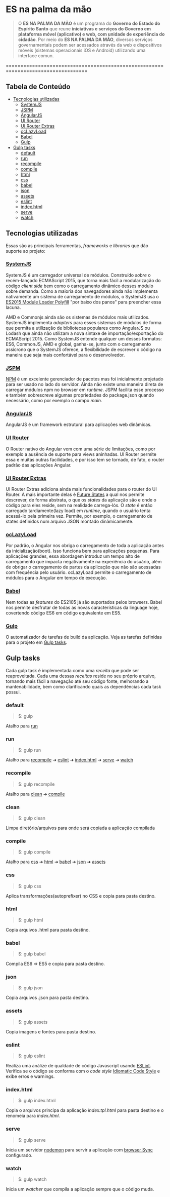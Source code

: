 
# ES na palma da mão

> O **ES NA PALMA DA MÃO** é um programa do **Governo do Estado do Espírito Santo** que reune **iniciativas e serviços do Governo em plataforma móvel (aplicativo) e web, com unidade de experiência do cidadão**. Por meio do **ES NA PALMA DA MÃO**, diversos serviços governamentais podem ser acessados através da web e dispositivos móveis (sistemas operacionais iOS e Android) utilizando uma interface comun.

==================================================================================
## Tabela de Conteúdo
- [Tecnologias utilizadas](#what-s-included)
    - [SystemJS](#systemjs)
    - [JSPM](#jspm)
    - [AngularJS](#angularjs)
    - [UI Router](#ui-router)
    - [UI Router Extras](#ui-router-extras)
    - [ocLazyLoad](#oclazyload)
    - [Babel](#babel)
    - [Gulp](#gulp)
- [Gulp tasks](#gulp-tasks)
    - [default](#default)
    - [run](#run)
    - [recompile](#recompile)
    - [compile](#compile)
    - [html](#html)
    - [css](#css)
    - [babel](#babel)
    - [json](#json)
    - [assets](#assets)
    - [eslint](#eslint)
    - [index.html](#index.html)
    - [serve](#serve)
    - [watch](#watch)


## Tecnologias utilizadas
Essas são as principais ferramentas, *frameworks* e *libraries* que dão suporte ao projeto:

### [SystemJS](https://github.com/systemjs/systemjs)

SystemJS é um carregador universal de módulos. Construído *sobre* o recém-lançado ECMAScript 2015, que torna mais fácil a modularização do código *client side* bem 
como o carregamento dinâmico desses módulo sobre demanda. Como a maioria dos navegadores ainda não implementa nativamente um sistema de carregamento de
módulos, o SystemJS usa o [ES2015 Module Loader Polyfill](https://github.com/ModuleLoader/es6-module-loader) "por baixo dos panos" para preencher essa lacuna.

AMD e Commonjs ainda são os sistemas de módulos mais utilizados. SystemJS implementa *adapters* para esses sistemas de módulos de forma que permita a
utilização de bibliotecas populares como AngularJS ou Lodash que ainda não utilizam a nova sintaxe de importação/exportação do ECMAScript 2015. Como SystemJS
entende qualquer um desses formatos: ES6, CommonJS, AMD e global, ganha-se, junto com o carregamento assícrono que o SystemJS oferece, a flexibilidade de
escrever o código na maneira que seja mais confortável para o desenvolvedor.

### [JSPM](https://jspm.io)
[NPM](https://www.npmjs.com) é um excelente gerenciador de pacotes mas foi inicialmente projetado para ser usado no lado do servidor. Ainda não
existe uma maneira direta de carregar módulos npm no browser em *runtime*. JSPM facilita esse processo e também sobrescreve algumas propriedades do
package.json quando necessário, como por exemplo o campo *main*.  


### [AngularJS](https://angularjs.org)
AngularJS é um framework estrutural para aplicações web dinâmicas.

### [UI Router](http://angular-ui.github.io/ui-router/)
O Router nativo do Angular vem com uma série de limitações, como por exemplo a ausência de suporte para views aninhadas. UI Router permite essa e muitas
outras facilidades, e por isso tem se tornado, de fato, o router padrão das aplicações Angular.

### [UI Router Extras](http://christopherthielen.github.io/ui-router-extras)
UI Router Extras adiciona ainda mais funcionalidades para o router do UI Router. A mais importante delas é 
[Future States](http://christopherthielen.github.io/ui-router-extras/#/future) a qual nos permite descrever, de forma abstrata,
o que os *states* da aplicação são e onde o código para eles reside, sem na realidade carrega-lós. O *state* é então
carregado tardiamente(lazy load) em *runtime*, quando o  usuário tenta acessá-lo pela primeira vez. Permite, por exemplo, o carregamento de 
states definidos num arquivo JSON montado dinâmicamente.

### [ocLazyLoad](https://oclazyload.readme.io)
Por padrão, o Angular nos obriga o carregamento de toda a aplicação antes da inicialização(boot). Isso funciona bem para aplicações pequenas.
Para aplicações grandes, essa abordagem introduz um tempo alto de carregamento que impacta negativamente na experiência do usuário, além de obrigar
o carregamento de partes da aplicação que não são acessadas com frequência pelo usuário. ocLazyLoad permite
o carregamento de módulos para o Angular em tempo de execução.

### [Babel](http://babeljs.io/)
Nem todas as *features* do ES2105 já são suportados pelos browsers. Babel nos permite desfrutar de todas as novas características da linguage hoje,
covertendo código ES6 em código equivalente em ES5.

### [Gulp](http://gulpjs.com)
O automatizador de tarefas de build da aplicação. Veja as tarefas definidas para o projeto em [Gulp tasks](#gulp-tasks).


## Gulp tasks

Cada gulp task é implementada como uma *receita* que pode ser reaproveitada. Cada uma dessas *receitas* reside no seu próprio arquivo, tornando mais
fácil a navegação até seu código fonte, melhorando a mantenabilidade, bem como clarificando quais as dependências cada task possui.

### default

> $: gulp

Atalho para [run](#run)


### run

> $: gulp run

Atalho para [recompile](#recompile) ➔ [eslint](#eslint) ➔ [index.html](#index.html) ➔ [serve](#serve) ➔ [watch](#watch) 


### recompile

> $: gulp recompile

Atalho para [clean](#clean) ➔ [compile](#compile) 

### clean

> $: gulp clean

Limpa diretório/arquivos para onde será copiada a aplicação compilada


### compile

> $: gulp compile

Atalho para [css](#css) ➔ [html](#html) ➔ [babel](#babel) ➔ [json](#json) ➔ [assets](#assets) 


### css

> $: gulp css

Aplica transformações(autoprefixer) no CSS e copia para pasta destino.


### html

> $: gulp html

Copia arquivos .html para pasta destino.


### babel

> $: gulp babel

Compila ES6 => ES5 e copia para pasta destino.


### json

> $: gulp json

Copia arquivos .json para pasta destino.


### assets

> $: gulp assets

Copia imagens e fontes para pasta destino.


### eslint

> $: gulp eslint

Realiza uma análize de qualdade de código Javascript usando [ESLint](http://eslint.org/). Verifica se o código se conforma
com o *code style* [Idiomatic Code Style](https://github.com/rwaldron/idiomatic.js/) e exibe erros e warnings.


### index.html

> $: gulp index.html

Copia o arquivos principa da aplicação *index.tpl.html* para pasta destino e o renomeia para *index.html*.


### serve

> $: gulp serve

Inicia um servidor [nodemon](http://nodemon.io/) para servir a aplicação com [browser Sync](https://www.browsersync.io/) configurado.

### watch

> $: gulp watch

Inicia um *watcher* que compila a aplicação sempre que o código muda.

